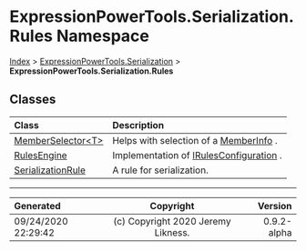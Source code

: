 ﻿# ExpressionPowerTools.Serialization.Rules Namespace

[Index](../index.md) > [ExpressionPowerTools.Serialization](ExpressionPowerTools.Serialization.a.md) > **ExpressionPowerTools.Serialization.Rules**

## Classes

| Class | Description |
| :-- | :-- |
| [MemberSelector&lt;T>](ExpressionPowerTools.Serialization.Rules.MemberSelector`1.cs.md) | Helps with selection of a [MemberInfo](https://docs.microsoft.com/dotnet/api/system.reflection.memberinfo) . |
| [RulesEngine](ExpressionPowerTools.Serialization.Rules.RulesEngine.cs.md) | Implementation of [IRulesConfiguration](ExpressionPowerTools.Serialization.Signatures.IRulesConfiguration.i.md) . |
| [SerializationRule](ExpressionPowerTools.Serialization.Rules.SerializationRule.cs.md) | A rule for serialization. |


---

| Generated | Copyright | Version |
| :-- | :-: | --: |
| 09/24/2020 22:29:42 | (c) Copyright 2020 Jeremy Likness. | 0.9.2-alpha |
